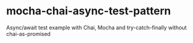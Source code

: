 # mocha-chai-async-test-pattern
Async/await test example with Chai, Mocha and try-catch-finally without chai-as-promised
